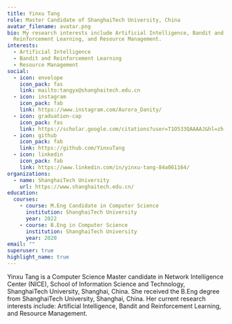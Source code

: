 ```yaml
---
title: Yinxu Tang
role: Master Candidate of ShanghaiTech University, China
avatar_filename: avatar.png
bio: My research interests include Artificial Intelligence, Bandit and
  Reinforcement Learning, and Resource Management.
interests:
  - Artificial Intelligence
  - Bandit and Reinforcement Learning
  - Resource Management
social:
  - icon: envelope
    icon_pack: fas
    link: mailto:tangyx@shanghaitech.edu.cn
  - icon: instagram
    icon_pack: fab
    link: https://www.instagram.com/Aurora_Danity/
  - icon: graduation-cap
    icon_pack: fas
    link: https://scholar.google.com/citations?user=T1O533QAAAAJ&hl=zh-CN
  - icon: github
    icon_pack: fab
    link: https://github.com/YinxuTang
  - icon: linkedin
    icon_pack: fab
    link: https://www.linkedin.com/in/yinxu-tang-84a061164/
organizations:
  - name: ShanghaiTech University
    url: https://www.shanghaitech.edu.cn/
education:
  courses:
    - course: M.Eng Candidate in Computer Science
      institution: ShanghaiTech University
      year: 2022
    - course: B.Eng in Computer Science
      institution: ShanghaiTech University
      year: 2020
email: ""
superuser: true
highlight_name: true
---
```

Yinxu Tang is a Computer Science Master candidate in Network Intelligence Center (NICE), [](https://nice.sist.shanghaitech.edu.cn/)School of Information Science and Technology, ShanghaiTech University, Shanghai, China. She received the B.Eng degree from ShanghaiTech University, Shanghai, China. Her current research interests include: Artificial Intelligence, Bandit and Reinforcement Learning, and Resource Management.
